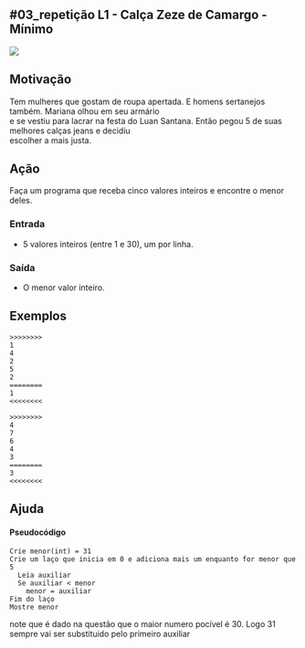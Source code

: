## #03_repetição L1 - Calça Zeze de Camargo - Mínimo


![](__capa.jpg)

## Motivação

Tem mulheres que gostam de roupa apertada. E homens sertanejos também. Mariana olhou em seu armário  
e se vestiu para lacrar na festa do Luan Santana. Então pegou 5 de suas melhores calças jeans e decidiu  
escolher a mais justa.  

## Ação

Faça um programa que receba cinco valores inteiros e encontre o menor deles.  

### Entrada

*   5 valores inteiros (entre 1 e 30), um por linha.

### Saída

*   O menor valor inteiro.  

## Exemplos

```
>>>>>>>>
1
4
2
5
2
========
1
<<<<<<<<

>>>>>>>>
4
7
6
4
3
========
3
<<<<<<<<
```

## Ajuda
#### Pseudocódigo
```
Crie menor(int) = 31 
Crie um laço que inicia em 0 e adiciona mais um enquanto for menor que 5
  Leia auxiliar
  Se auxiliar < menor
    menor = auxiliar
Fim do laço
Mostre menor
```
note que é dado na questão que o maior numero pocível é 30. Logo 31 sempre vai ser substituido pelo primeiro auxiliar
